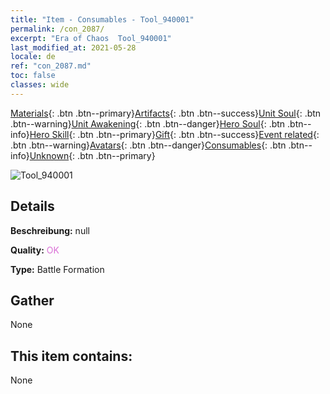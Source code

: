 ```yaml
---
title: "Item - Consumables - Tool_940001"
permalink: /con_2087/
excerpt: "Era of Chaos  Tool_940001"
last_modified_at: 2021-05-28
locale: de
ref: "con_2087.md"
toc: false
classes: wide
---
```

 [Materials](/ItemsDE/){: .btn .btn--primary}[Artifacts](/ItemsDE/Artifacts/){: .btn .btn--success}[Unit Soul](/ItemsDE/UnitSoul/){: .btn .btn--warning}[Unit Awakening](/ItemsDE/UnitAwakening/){: .btn .btn--danger}[Hero Soul](/ItemsDE/HeroSoul/){: .btn .btn--info}[Hero Skill](/ItemsDE/HeroSkill/){: .btn .btn--primary}[Gift](/ItemsDE/Gift/){: .btn .btn--success}[Event related](/ItemsDE/Events/){: .btn .btn--warning}[Avatars](/ItemsDE/Avatars/){: .btn .btn--danger}[Consumables](/ItemsDE/Consumables/){: .btn .btn--info}[Unknown](/ItemsDE/Unknown/){: .btn .btn--primary}

 ![Tool_940001](/images/t/shenghui_4.png)

## Details
 **Beschreibung:** null

 **Quality:** <span style="color: #DA70D6">OK</span>

 **Type:** Battle Formation

## Gather

  None

## This item contains:

  None

